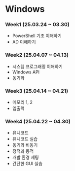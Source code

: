 # Windows
### Week1 (25.03.24 ~ 03.30)
- PowerShell 기초 이해하기
- AD 이해하기
### Week2 (25.04.07 ~ 04.13)
- 시스템 프로그래밍 이해하기
- Windows API
- 동기화
### Week3 (25.04.14 ~ 04.21)
- 메모리 1, 2
- 입출력
### Week4 (25.04.22 ~ 04.30)
- 유니코드
- 유니코드 실습
- 동기와 비동기
- 정적과 동적
- 개발 환경 세팅
- 간단한 GUI 실습